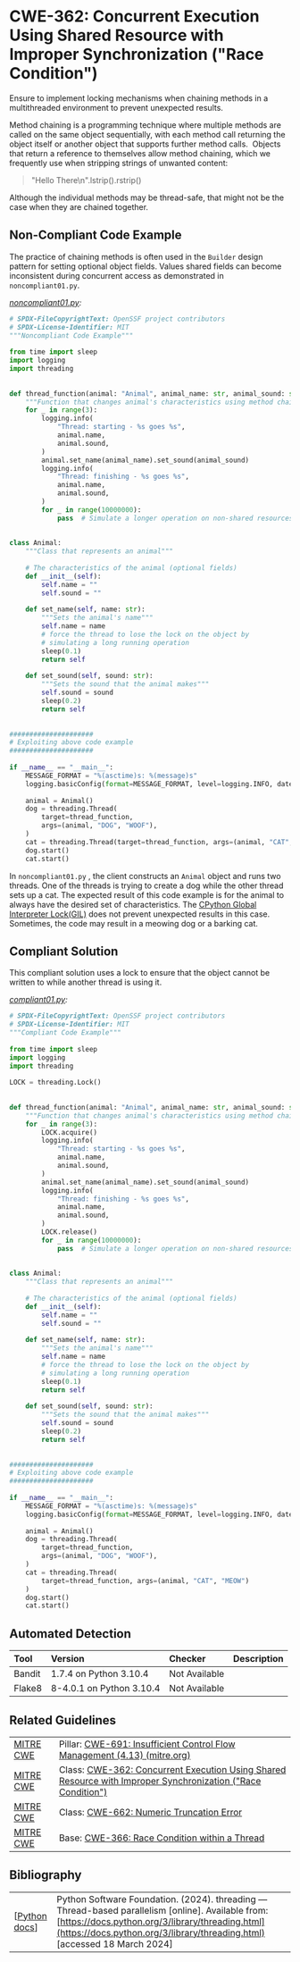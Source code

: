 # CWE-362: Concurrent Execution Using Shared Resource with Improper Synchronization ("Race Condition")

Ensure to implement locking mechanisms when chaining methods in a multithreaded environment to prevent unexpected results.

Method chaining is a programming technique where multiple methods are called on the same object sequentially, with each method call returning the object itself or another object that supports further method calls.  Objects that return a reference to themselves allow method chaining, which we frequently use when stripping strings of unwanted content:

> "Hello There\n".lstrip().rstrip()

Although the individual methods may be thread-safe, that might not be the case when they are chained together.

## Non-Compliant Code Example

The practice of chaining methods is often used in the `Builder` design pattern for setting optional object fields. Values shared fields can become inconsistent during concurrent access as demonstrated in `noncompliant01.py`.

*[noncompliant01.py](noncompliant01.py):*

```python
# SPDX-FileCopyrightText: OpenSSF project contributors
# SPDX-License-Identifier: MIT
"""Noncompliant Code Example"""
 
from time import sleep
import logging
import threading
 
 
def thread_function(animal: "Animal", animal_name: str, animal_sound: str):
    """Function that changes animal's characteristics using method chaining"""
    for _ in range(3):
        logging.info(
            "Thread: starting - %s goes %s",
            animal.name,
            animal.sound,
        )
        animal.set_name(animal_name).set_sound(animal_sound)
        logging.info(
            "Thread: finishing - %s goes %s",
            animal.name,
            animal.sound,
        )
        for _ in range(10000000):
            pass  # Simulate a longer operation on non-shared resources
 
 
class Animal:
    """Class that represents an animal"""
 
    # The characteristics of the animal (optional fields)
    def __init__(self):
        self.name = ""
        self.sound = ""
 
    def set_name(self, name: str):
        """Sets the animal's name"""
        self.name = name
        # force the thread to lose the lock on the object by
        # simulating a long running operation
        sleep(0.1)
        return self
 
    def set_sound(self, sound: str):
        """Sets the sound that the animal makes"""
        self.sound = sound
        sleep(0.2)
        return self
 
 
#####################
# Exploiting above code example
#####################
  
if __name__ == "__main__":
    MESSAGE_FORMAT = "%(asctime)s: %(message)s"
    logging.basicConfig(format=MESSAGE_FORMAT, level=logging.INFO, datefmt="%H:%M:%S")
 
    animal = Animal()
    dog = threading.Thread(
        target=thread_function,
        args=(animal, "DOG", "WOOF"),
    )
    cat = threading.Thread(target=thread_function, args=(animal, "CAT", "MEOW"))
    dog.start()
    cat.start()
```

In `noncompliant01.py` , the client constructs an `Animal` object and runs two threads. One of the threads is trying to create a dog while the other thread sets up a cat. The expected result of this code example is for the animal to always have the desired set of characteristics. The [CPython Global Interpreter Lock(GIL)](https://docs.python.org/3/glossary.html#term-global-interpreter-lock) does not prevent unexpected results in this case. Sometimes, the code may result in a meowing dog or a barking cat.

## Compliant Solution

This compliant solution uses a lock to ensure that the object cannot be written to while another thread is using it.

*[compliant01.py](compliant01.py):*

```python
# SPDX-FileCopyrightText: OpenSSF project contributors
# SPDX-License-Identifier: MIT
"""Compliant Code Example"""
 
from time import sleep
import logging
import threading
 
LOCK = threading.Lock()
 
 
def thread_function(animal: "Animal", animal_name: str, animal_sound: str):
    """Function that changes animal's characteristics using method chaining"""
    for _ in range(3):
        LOCK.acquire()
        logging.info(
            "Thread: starting - %s goes %s",
            animal.name,
            animal.sound,
        )
        animal.set_name(animal_name).set_sound(animal_sound)
        logging.info(
            "Thread: finishing - %s goes %s",
            animal.name,
            animal.sound,
        )
        LOCK.release()
        for _ in range(10000000):
            pass  # Simulate a longer operation on non-shared resources
 
 
class Animal:
    """Class that represents an animal"""
 
    # The characteristics of the animal (optional fields)
    def __init__(self):
        self.name = ""
        self.sound = ""
 
    def set_name(self, name: str):
        """Sets the animal's name"""
        self.name = name
        # force the thread to lose the lock on the object by
        # simulating a long running operation
        sleep(0.1)
        return self
 
    def set_sound(self, sound: str):
        """Sets the sound that the animal makes"""
        self.sound = sound
        sleep(0.2)
        return self
 
 
#####################
# Exploiting above code example
#####################
 
if __name__ == "__main__":
    MESSAGE_FORMAT = "%(asctime)s: %(message)s"
    logging.basicConfig(format=MESSAGE_FORMAT, level=logging.INFO, datefmt="%H:%M:%S")
 
    animal = Animal()
    dog = threading.Thread(
        target=thread_function,
        args=(animal, "DOG", "WOOF"),
    )
    cat = threading.Thread(
        target=thread_function, args=(animal, "CAT", "MEOW")
    )
    dog.start()
    cat.start()
```

## Automated Detection

|Tool|Version|Checker|Description|
|:---|:---|:---|:---|
|Bandit|1.7.4 on Python 3.10.4|Not Available||
|Flake8|8-4.0.1 on Python 3.10.4|Not Available||

## Related Guidelines

|||
|:---|:---|
|[MITRE CWE](http://cwe.mitre.org/)|Pillar: [CWE-691: Insufficient Control Flow Management (4.13) (mitre.org)](https://cwe.mitre.org/data/definitions/691.html)|
|[MITRE CWE](http://cwe.mitre.org/)|Class: [CWE-362: Concurrent Execution Using Shared Resource with Improper Synchronization ("Race Condition")](https://cwe.mitre.org/data/definitions/362.html)|
|[MITRE CWE](http://cwe.mitre.org/)|Class: [CWE-662: Numeric Truncation Error](https://cwe.mitre.org/data/definitions/662.html)|
|[MITRE CWE](http://cwe.mitre.org/)|Base: [CWE-366: Race Condition within a Thread](https://cwe.mitre.org/data/definitions/366.html)|

## Bibliography

|||
|:---|:---|
|[[Python docs](https://docs.python.org/3/library/threading.html)]|Python Software Foundation. (2024). threading — Thread-based parallelism [online]. Available from: [https://docs.python.org/3/library/threading.html](https://docs.python.org/3/library/threading.html) [accessed 18 March 2024]|
